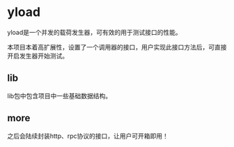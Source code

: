 # yload


yload是一个并发的载荷发生器，可有效的用于测试接口的性能。


本项目本着高扩展性，设置了一个调用器的接口，用户实现此接口方法后，可直接开启发生器开始测试。


## lib
lib包中包含项目中一些基础数据结构。

## more
之后会陆续封装http、rpc协议的接口，让用户可开箱即用！
 







